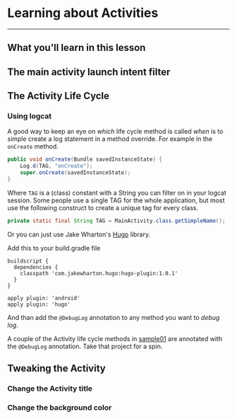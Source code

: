 # Learning about Activities
---

## What you'll learn in this lesson

## The main activity launch intent filter

## The Activity Life Cycle

### Using logcat

A good way to keep an eye on _which_ life cycle method is called _when_ is to simple create a log statement in a method override. For example in the `onCreate` method.

```java
public void onCreate(Bundle savedInstanceState) {
	Log.d(TAG, "onCreate");
	super.onCreate(savedInstanceState);
}
```

Where `TAG` is a (class) constant with a String you can filter on in your logcat session. Some people use a single TAG for the whole application, but most use the following construct to create a unique tag for every class.

```java
private static final String TAG = MainActivity.class.getSimpleName();
```

Or you can just use Jake Wharton's [Hugo](https://github.com/JakeWharton/hugo) library.

Add this to your build.gradle file

```
buildscript {
  dependencies {
    classpath 'com.jakewharton.hugo:hugo-plugin:1.0.1'
  }
}

apply plugin: 'android'
apply plugin: 'hugo'
```

And than add the `@DebugLog` annotation to any method you want to _debug log_.

A couple of the Activity life cycle methods in [sample01](sample01) are annotated with the `@DebugLog` annotation. Take that project for a spin.

## Tweaking the Activity

### Change the Activity title

### Change the background color